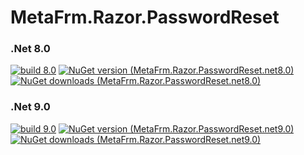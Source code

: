 # MetaFrm.Razor.PasswordReset

### .Net 8.0
[![build 8.0](https://github.com/MetaFrm/MetaFrm.Razor.PasswordReset/actions/workflows/build_8.0.yml/badge.svg)](https://github.com/MetaFrm/MetaFrm.Razor.PasswordReset/actions/workflows/build_8.0.yml)
[![NuGet version (MetaFrm.Razor.PasswordReset.net8.0)](https://img.shields.io/nuget/v/MetaFrm.Razor.PasswordReset.net8.0)](https://www.nuget.org/packages/MetaFrm.Razor.PasswordReset.net8.0/)
[![NuGet downloads (MetaFrm.Razor.PasswordReset.net8.0)](https://img.shields.io/nuget/dt/MetaFrm.Razor.PasswordReset.net8.0)](https://www.nuget.org/packages/MetaFrm.Razor.PasswordReset.net8.0/)
### .Net 9.0
[![build 9.0](https://github.com/MetaFrm/MetaFrm.Razor.PasswordReset/actions/workflows/build_9.0.yml/badge.svg)](https://github.com/MetaFrm/MetaFrm.Razor.PasswordReset/actions/workflows/build_9.0.yml)
[![NuGet version (MetaFrm.Razor.PasswordReset.net9.0)](https://img.shields.io/nuget/v/MetaFrm.Razor.PasswordReset.net9.0)](https://www.nuget.org/packages/MetaFrm.Razor.PasswordReset.net9.0/)
[![NuGet downloads (MetaFrm.Razor.PasswordReset.net9.0)](https://img.shields.io/nuget/dt/MetaFrm.Razor.PasswordReset.net9.0)](https://www.nuget.org/packages/MetaFrm.Razor.PasswordReset.net9.0/)